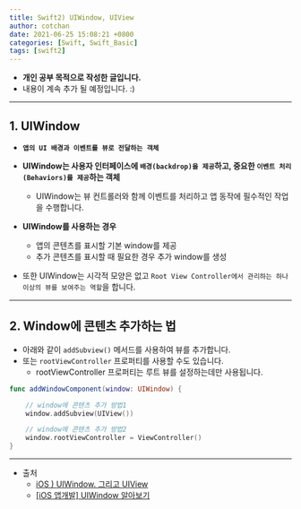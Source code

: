 ```yaml
---
title: Swift2) UIWindow, UIView
author: cotchan 
date: 2021-06-25 15:08:21 +0800 
categories: [Swift, Swift_Basic] 
tags: [swift2] 
---
```


+ **개인 공부 목적으로 작성한 글입니다.**
+ 내용이 계속 추가 될 예정입니다. :)

---

## 1. UIWindow

+ **`앱의 UI 배경과 이벤트를 뷰로 전달하는 객체`**
+ **UIWindow는 사용자 인터페이스에 `배경(backdrop)을 제공`하고, 중요한 `이벤트 처리(Behaviors)를 제공`하는 객체**
  + UIWindow는 뷰 컨트롤러와 함께 이벤트를 처리하고 앱 동작에 필수적인 작업을 수행합니다.
+ **UIWindow를 사용하는 경우**
  + 앱의 콘텐츠를 표시할 기본 window를 제공
  + 추가 콘텐츠를 표시할 때 필요한 경우 추가 window를 생성

+ 또한 UIWindow는 시각적 모양은 없고 `Root View Controller에서 관리하는 하나 이상의 뷰를 보여주는 역할`을 합니다.

---

## 2. Window에 콘텐츠 추가하는 법

+ 아래와 같이 `addSubview()` 메서드를 사용하여 뷰를 추가합니다.
+ 또는 `rootViewController` 프로퍼티를 사용할 수도 있습니다.
  + rootViewController 프로퍼티는 루트 뷰를 설정하는데만 사용됩니다.

```swift
func addWindowComponent(window: UIWindow) {

    // window에 콘텐츠 추가 방법1
    window.addSubview(UIView())

    // window에 콘텐츠 추가 방법2
    window.rootViewController = ViewController()
}
```


---

+ 출처
  + [iOS ) UIWindow. 그리고 UIView](https://zeddios.tistory.com/283)
  + [[iOS 앱개발] UIWindow 알아보기](https://icksw.tistory.com/140)
